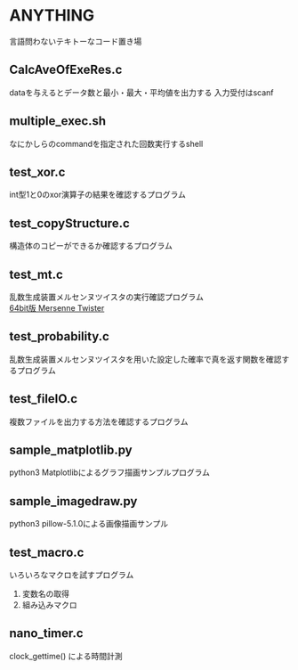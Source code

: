 # ANYTHING
言語問わないテキトーなコード置き場
## CalcAveOfExeRes.c
dataを与えるとデータ数と最小・最大・平均値を出力する
入力受付はscanf
## multiple_exec.sh
なにかしらのcommandを指定された回数実行するshell
## test_xor.c
int型1と0のxor演算子の結果を確認するプログラム  
## test_copyStructure.c
構造体のコピーができるか確認するプログラム  
## test_mt.c
乱数生成装置メルセンヌツイスタの実行確認プログラム  
[64bit版 Mersenne Twister](http://www.math.sci.hiroshima-u.ac.jp/~m-mat/MT/mt64.html)
## test_probability.c
乱数生成装置メルセンヌツイスタを用いた設定した確率で真を返す関数を確認するプログラム
## test_fileIO.c
複数ファイルを出力する方法を確認するプログラム
## sample_matplotlib.py
python3 Matplotlibによるグラフ描画サンプルプログラム
## sample_imagedraw.py
python3 pillow-5.1.0による画像描画サンプル
## test_macro.c
いろいろなマクロを試すプログラム
1. 変数名の取得
1. 組み込みマクロ
## nano_timer.c
clock_gettime() による時間計測
